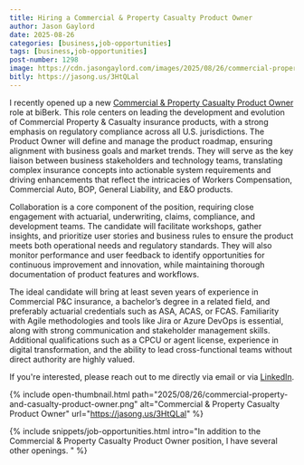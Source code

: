 ```yaml
---
title: Hiring a Commercial & Property Casualty Product Owner
author: Jason Gaylord
date: 2025-08-26
categories: [business,job-opportunities]
tags: [business,job-opportunities]
post-number: 1298
image: https://cdn.jasongaylord.com/images/2025/08/26/commercial-property-and-casualty-product-owner.png
bitly: https://jasong.us/3HtQLal
---
```


I recently opened up a new [Commercial & Property Casualty Product Owner](https://jasong.us/3JjX1Su) role at biBerk. This role centers on leading the development and evolution of Commercial Property & Casualty insurance products, with a strong emphasis on regulatory compliance across all U.S. jurisdictions. The Product Owner will define and manage the product roadmap, ensuring alignment with business goals and market trends. They will serve as the key liaison between business stakeholders and technology teams, translating complex insurance concepts into actionable system requirements and driving enhancements that reflect the intricacies of Workers Compensation, Commercial Auto, BOP, General Liability, and E&O products.

Collaboration is a core component of the position, requiring close engagement with actuarial, underwriting, claims, compliance, and development teams. The candidate will facilitate workshops, gather insights, and prioritize user stories and business rules to ensure the product meets both operational needs and regulatory standards. They will also monitor performance and user feedback to identify opportunities for continuous improvement and innovation, while maintaining thorough documentation of product features and workflows.

The ideal candidate will bring at least seven years of experience in Commercial P&C insurance, a bachelor’s degree in a related field, and preferably actuarial credentials such as ASA, ACAS, or FCAS. Familiarity with Agile methodologies and tools like Jira or Azure DevOps is essential, along with strong communication and stakeholder management skills. Additional qualifications such as a CPCU or agent license, experience in digital transformation, and the ability to lead cross-functional teams without direct authority are highly valued.

If you're interested, please reach out to me directly via email or via [LinkedIn](http://jasong.us/4mgaBoo).

{% include open-thumbnail.html path="2025/08/26/commercial-property-and-casualty-product-owner.png" alt="Commercial & Property Casualty Product Owner" url="https://jasong.us/3HtQLal" %}

{% include snippets/job-opportunities.html intro="In addition to the Commercial & Property Casualty Product Owner position, I have several other openings. " %}